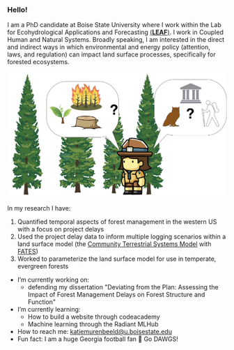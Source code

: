 ### Hello!


I am a PhD candidate at Boise State University where I work within the Lab for Ecohydrological Applications and Forecasting [(**LEAF**)](https://www.boisestate.edu/leaf/). I work in Coupled Human and Natural Systems. Broadly speaking, I am interested in the direct and indirect ways in which environmental and energy policy (attention, laws, and regulation) can impact land surface processes, specifically for forested ecosystems. 

![What do forest managers need to consider during planning?](IMAGES/TEDDY_FOREST_MNGT_v02-01.jpg)

In my research I have: 
 1. Quantified temporal aspects of forest management in the western US with a focus on project delays
 2. Used the project delay data to inform multiple logging scenarios within a land surface model (the [Community Terrestrial Systems Model](http://github.com/ESCOMP/CTSM) with [FATES](http://github.com/NGEET/fates)) 
 3. Worked to parameterize the land surface model for use in temperate, evergreen forests 

- I’m currently working on: 
  - defending my dissertation "Deviating from the Plan: Assessing the Impact of Forest Management Delays on Forest Structure and Function" 
- I’m currently learning:
  - How to build a website through codeacademy
  - Machine learning through the Radiant MLHub 
- How to reach me: katiemurenbeeld@u.boisestate.edu
- Fun fact: I am a huge Georgia football fan 🏈 Go DAWGS! 

